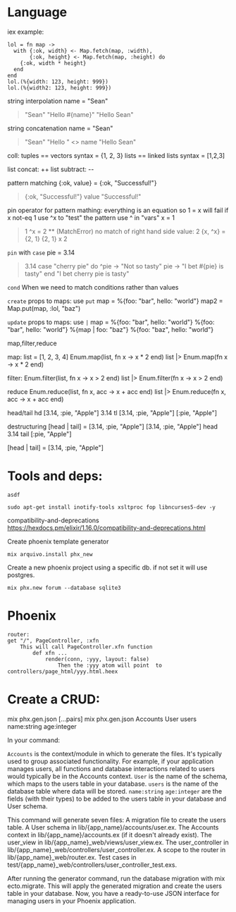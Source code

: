 Language
==========

iex example:
```
lol = fn map ->
  with {:ok, width} <- Map.fetch(map, :width),
       {:ok, height} <- Map.fetch(map, :height) do
    {:ok, width * height}
  end
end
lol.(%{width: 123, height: 999})
lol.(%{width2: 123, height: 999})
```

string interpolation
name = "Sean"
> "Sean"
"Hello #{name}"
> "Hello Sean"

string concatenation
name = "Sean"
> "Sean"
"Hello " <> name
> "Hello Sean"

coll:
tuples == vectors syntax = {1, 2, 3}
lists == linked lists syntax = [1,2,3]

list concat: ++
list subtract: --

pattern matching
{:ok, value} = {:ok, "Successful!"}
> {:ok, "Successful!"}
value
> "Successful!"

pin operator for pattern mathing:
everything is an equation so 1 = x will fail if x not-eq 1
use ^x to "test" the pattern
use ^ in "vars"
x = 1
> 1
^x = 2
> ** (MatchError) no match of right hand side value: 2
{x, ^x} = {2, 1}
> {2, 1}
x
> 2

`pin` with `case`
pie = 3.14
> 3.14
case "cherry pie" do
  ^pie -> "Not so tasty"
  pie -> "I bet #{pie} is tasty"
end
> "I bet cherry pie is tasty"

`cond`
When we need to match conditions rather than values 

`create` props to maps: use `put`
map = %{foo: "bar", hello: "world"}
map2 = Map.put(map, :lol, "baz")

`update` props to maps: use `|`
map = %{foo: "bar", hello: "world"}
%{foo: "bar", hello: "world"}
%{map | foo: "baz"}
%{foo: "baz", hello: "world"}

map,filter,reduce

map:
list = [1, 2, 3, 4]
Enum.map(list, fn x -> x * 2 end)
list |> Enum.map(fn x -> x * 2 end)

filter:
Enum.filter(list, fn x -> x > 2 end)
list |> Enum.filter(fn x -> x > 2 end)

reduce
Enum.reduce(list, fn x, acc -> x + acc end)
list |> Enum.reduce(fn x, acc -> x + acc end)

head/tail
hd [3.14, :pie, "Apple"]
3.14
tl [3.14, :pie, "Apple"]
[:pie, "Apple"]

destructuring
[head | tail] = [3.14, :pie, "Apple"]
[3.14, :pie, "Apple"]
head
3.14
tail
[:pie, "Apple"]

[head | tail] = [3.14, :pie, "Apple"]

Tools and deps:
==========


`asdf` 

```
sudo apt-get install inotify-tools xsltproc fop libncurses5-dev -y
```

compatibility-and-deprecations
https://hexdocs.pm/elixir/1.16.0/compatibility-and-deprecations.html

Create phoenix template generator
```
mix arquivo.install phx_new
```

Create a new phoenix project using a specific db. if not set it will use postgres.
```
mix phx.new forum --database sqlite3
```

Phoenix
==========

```
router:
get "/", PageController, :xfn
    This will call PageController.xfn function
        def xfn ...
            render(conn, :yyy, layout: false)
                Then the :yyy atom will point  to controllers/page_html/yyy.html.heex
```

Create a CRUD:
==========

mix phx.gen.json <context> <schema> <db-table> [...pairs]
mix phx.gen.json Accounts User users name:string age:integer

In your command:

`Accounts` is the context/module in which to generate the files. It's typically used to group associated functionality. For example, if your application manages users, all functions and database interactions related to users would typically be in the Accounts context.
`User` is the name of the schema, which maps to the users table in your database.
`users` is the name of the database table where data will be stored.
`name:string` `age:integer` are the fields (with their types) to be added to the users table in your database and User schema.

This command will generate seven files:
A migration file to create the users table.
A User schema in lib/{app_name}/accounts/user.ex.
The Accounts context in lib/{app_name}/accounts.ex (if it doesn't already exist).
The user_view in lib/{app_name}_web/views/user_view.ex.
The user_controller in lib/{app_name}_web/controllers/user_controller.ex.
A scope to the router in lib/{app_name}_web/router.ex.
Test cases in test/{app_name}_web/controllers/user_controller_test.exs.

After running the generator command, run the database migration with mix ecto.migrate. This will apply the generated migration and create the users table in your database. Now, you have a ready-to-use JSON interface for managing users in your Phoenix application.


